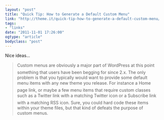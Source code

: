 ```yaml
---
layout: "post"
title: "Quick Tip: How to Generate a Default Custom Menu"
link: "http://theme.it/quick-tip-how-to-generate-a-default-custom-menu/"
tags: 
- "links"
date: "2011-11-01 17:26:00"
ogtype: "article"
bodyclass: "post"
---
```


Nice ideas…

> Custom menus are obviously a major part of WordPress at this point something that users have been begging for since 2.x. The only problem is that you typically would want to provide some default menu items with any new theme you release. For instance a Home page link, or maybe a few menu items that require custom classes such as a Twitter link with a matching Twitter icon or a Subscribe link with a matching RSS icon. Sure, you could hard code these items within your theme files, but that kind of defeats the purpose of custom menus.